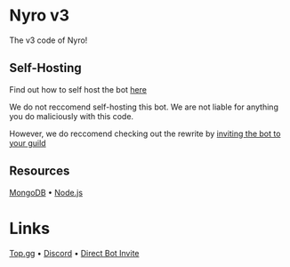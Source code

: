 # Nyro v3
The v3 code of Nyro!

## Self-Hosting
Find out how to self host the bot [here](https://github.com/NikStudios/nyro-v3/blob/master/SELFHOSTING.md)

We do not reccomend self-hosting this bot. We are not liable for anything you do maliciously with this code.

However, we do reccomend checking out the rewrite by [inviting the bot to your guild](https://top.gg/bot/702214772749238392)

## Resources
[MongoDB](https://www.mongodb.com/) • 
 [Node.js](https://nodejs.org/en/download)

# Links
[Top.gg](https://top.gg/bot/702214772749238392) •
 [Discord](https://discord.gg/invite/YdHkWMm) • 
 [Direct Bot Invite](https://discord.com/oauth2/authorize?client_id=702214772749238392&scope=bot&permissions=2146958847)
